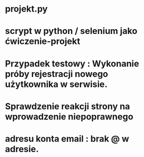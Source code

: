 # projekt.py
# scrypt w python / selenium jako ćwiczenie-projekt
# Przypadek testowy : Wykonanie próby rejestracji nowego użytkownika w serwisie.
#                   Sprawdzenie reakcji strony na wprowadzenie niepoprawnego 
#                   adresu konta email : brak @ w adresie.

